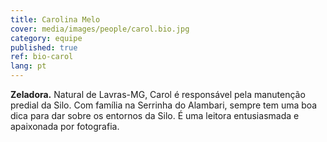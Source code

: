```yaml
---
title: Carolina Melo
cover: media/images/people/carol.bio.jpg
category: equipe
published: true
ref: bio-carol
lang: pt
---
```

**Zeladora.** Natural de Lavras-MG, Carol é responsável pela manutenção predial da Silo. Com família na Serrinha do Alambari, sempre tem uma boa dica para dar sobre os entornos da Silo. É uma leitora entusiasmada e apaixonada por fotografia.
